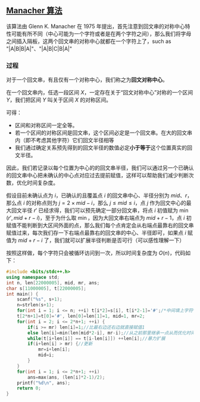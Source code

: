 ## [Manacher 算法](https://www.luogu.com.cn/problem/P3805)

该算法由 Glenn K. Manacher 在 1975 年提出，首先注意到回文串的对称中心特性可能有所不同（中心可能为一个字符或者是在两个字符之间），那么我们将字母之间插入隔板，这两个回文串的对称中心就都在一个字符上了，such as "|A|B|B|A|"、"|A|B|C|B|A|"

### 过程

对于一个回文串，有且仅有一个对称中心，我们称之为**回文对称中心**。

在一个回文串内，任选一段区间 $X$，一定存在关于“回文对称中心”对称的一个区间 $Y$，我们把区间 $Y$ 叫关于区间 $X$ 的对称区间。

可得：

- 区间和对称区间一定全等。
- 若一个区间的对称区间是回文串，这个区间必定是一个回文串。在大的回文串内（即不考虑其他字符）它们回文半径相等
- 我们通过确定关系预先得到的回文半径的数值必定**小于等于**这个位置真实的回文半径。

因此，我们若记录以每个位置为中心的的回文串半径，我们可以通过另一个已确认的回文串中心把未确认的中心点对应过去提前赋值，这样可以帮助我们减少判断次数，优化时间复杂度。

假设目前未确认点为 $i$，已确认的且覆盖点 $i$ 的回文串中心、半径分别为 $mid$、$r$，那么点 $i$ 的对称点则为 $j=2\times mid-i$，那么 $j\leq mid \leq i$，点 $j$ 作为回文中心的最大回文半径 $r'$ 已经求得，我们可以预先确定一部分回文串，将点 $i$ 初值赋为 $\min(r', mid+r-i)$，至于为什么取 $\min$，因为大回文串右端点为 $mid+r-1$，点 $i$ 初赋值不能判断到大区间外面的点，那么我们每个点肯定会从右端点最靠右的回文串赋值过来，每次我们存一下右端点最靠右的回文串的中心、半径即可，如果点 $i$ 赋值为 $mid+r-i$ 了，我们就可以扩展半径判断是否可行（可以感性理解一下）

按照这样做，每个字符只会被循环访问到一次，所以时间复杂度为 $O(n)$，代码如下：

```cpp
#include <bits/stdc++.h>
using namespace std;
int n, len[22000005], mid, mr, ans;
char s[11000005], t[22000005];
int main() {
	scanf("%s", s+1);
	n=strlen(s+1);
	for(int i = 1; i <= n; ++i) t[i*2]=s[i], t[i*2-1]='#';/*中间填上字符*/
	t[2*n+1]=t[0]='#', len[0]=len[1]=1, mid=1, mr=2;
	for(int i = 2; i <= 2*n+1; ++i) {
		if(i >= mr) len[i]=1;//比最右边还右边就直接赋值1
		else len[i]=min(len[mid*2-i], mr-i);//从之前那里继承一点从而优化时间复杂度
		while(t[i+len[i]] == t[i-len[i]]) ++len[i];//暴力扩展
		if(i+len[i] > mr) {//更新
			mr=i+len[i];
			mid=i;
		}
	}
	for(int i = 1; i <= 2*n+1; ++i)
		ans=max(ans, (len[i]*2-1)/2);
	printf("%d\n", ans);
	return 0;
} 
```

